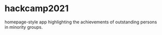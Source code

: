 # hackcamp2021
homepage-style app highlighting the achievements of outstanding persons in minority groups.
